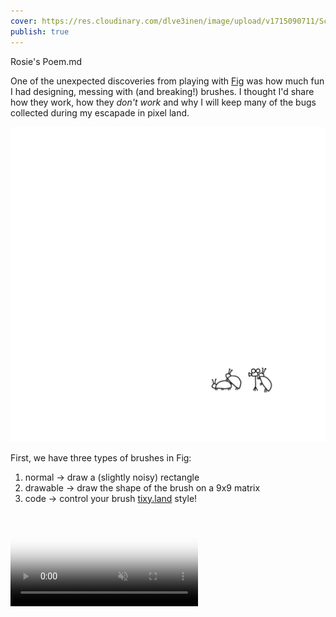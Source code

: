 ```yaml
---
cover: https://res.cloudinary.com/dlve3inen/image/upload/v1715090711/Screenshot_2024-05-07_at_13.28.51_x06c4f.png
publish: true
---
```


<sonnet-embed >Rosie's Poem.md</sonnet-embed>


One of the unexpected discoveries from playing with [Fig](<../Fig>) was how much fun I had designing, messing with (and breaking!) brushes. I thought I'd share how they work, how they *don't work* and why I will keep many of the bugs collected during my escapade in pixel land.

![200](little-cinema.webp)

First, we have three types of brushes in Fig:

1. normal → draw a (slightly noisy) rectangle
2. drawable → draw the shape of the brush on a 9x9 matrix
3. code → control your brush [tixy.land](https://tixy.land) style!

<video src='https://res.cloudinary.com/dlve3inen/video/upload/v1714758595/fig-brushes_dpkfwb.mp4' controls muted autoplay poster='https://res.cloudinary.com/dlve3inen/image/upload/v1714758192/fig-brushes_kaod6d.png' playsinline />


### Regular

Regular brushes are just rectangles with occasional holes, Edam cheese style (or Gouda, depending on how fast you draw):

<video playsinline autoplay loop muted src='https://res.cloudinary.com/dlve3inen/video/upload/v1715083360/fig-norm-brush_codffb.mov'/>


### Drawn brushes

Draw the shape of your brush on a tiny 9x9 grid based editor. That's all!

![1274](Pasted%20image%2020240507132857.png)
*No, **I** didn't mix x and y coords, you're sideways! (and [Jonathan is a school](https://youtu.be/jK60Jpe0ito?t=52).)*

The original reason I added that little editor was to have a simple debugging/prototyping tool. What I particularly like about it:

- it's surprisingly quick and easy to use
- doodling a quick brush then immediately using it feels a bit like mixing colours in a physical palette

I suspect this might not be as interesting to others as it has been to me. I still remember the feeling of excitement when I tried the brush editor in Paint Shop Pro.

The UX was fun to handle as well, partially because it's more complex than it seems on the surface. Some things to consider:

- the editor will be used with: fingers, mouse and a stylus
- how to reduce the number of clicks/taps required to edit the brush?
- how to make the interaction obvious or make it easy to learn?
	- see [how to build a graphics editor that is **not capable** of keeping pixels on the screen](<../Fig>)

(This is also one of the reasons I enjoy typography: when it works, it becomes almost invisible.)

#### Some of the interactions I tested:

- Every pixel is a button! Click to toggle the pixel (too slow)
- Have an erase and draw mode (add/remove pixels from the brush), control via the `touchmove` event
	- too slow and error prone
	- also, weird
- draw with `pointerdown`/`pointermove`, but choose edit/erase mode depending on where you started
	- if I start drawing on a black pixel → remove brush pixels
	- if I start drawing on an empty pixel → draw brush pixels

<video playsinline autoplay loop muted src='https://res.cloudinary.com/dlve3inen/video/upload/v1715083359/fig-draw-brushes-clicks_eqz2y0.mov'/>

### Code brushes

Feels like this entire project has been a 4-week long stream of consciousness. The code brush is an extension of the regular drawable brush but it's controlled via a tixy.land inspired JS snippet:

```
(i: int, x: int, y: int) → boolean
```

Let's break this down:

- `i` is the number of the current iteration, increased each frame
- `x` and `y` are the grid coords

![3411](Pasted%20image%2020240507124018.png)

We run `ixy` for each pixel of the brush grid, for each iteration. Every time the function returns `true` we draw a pixel, otherwise we leave it empty.

<video playsinline autoplay loop muted src='https://res.cloudinary.com/dlve3inen/video/upload/v1715083361/fig-code-brush-tutorial-random_janugd.mov'/>

Since `i` can be used as a poor man's replacement for *time*, we can use `ixy` to create animated brushes:

<video playsinline autoplay loop muted src='https://res.cloudinary.com/dlve3inen/video/upload/v1715083360/fig-code-brush-tutorial-animation_okbkip.mov'/>

We can create looped/cyclical animations by using trigonometry, e.g. `Math.sin`.

<video playsinline autoplay loop muted src='https://res.cloudinary.com/dlve3inen/video/upload/v1715083726/fig-oscillation_sjxpoq.mov'/>

I'm often impressed by the work of people who are capable of writing complex shader code. I like to think of this brush editor as a simple, me-sized shader toy. Having said that, let's see if we can hack or break it!

### Prototyping new brushes using ~~aye aye~~ AI

tixy.land caps the number of code characters at 32. We don't have this limitation, but to create more complex behaviours we'll still need:

1. a place to store variables, e.g. computed temporary state
2. someone with a better knowledge of maths than yours truly
3. someone who will bother to write the code

1\. can be solved with IIFEs (immediately-invoked function expressions):

```
(() => { ... })()

// can be used as:

const ixy = (i, x, y) => (
	() => {
		// use i, x, y here
		let someComputedPropertyUsingXandY = ...
		return someOtherComputedProperty
	}
)()
```

2\. can be offloaded to Claude!

I'm using some basic prompt vibing™ tricks here: chain of thought prompting, providing examples.

> None of this song and dance is **really** needed, as providing two examples seemed to be enough to give me useful results: [thread on Xitter](https://twitter.com/rafalpast/status/1771604982598435149/photo/1).


#### Here's the prompt:
(see [My default Coding Assistant System prompt](<../My default Coding Assistant System prompt>) for context)

```
implement the function animate (time, x, y) => void

the function:
- operates on a grid of 9x9 pixels
- returns either true or false for each pixel
- is implemented in Javascript

Example implementations:

- random spray/noise: `return Math.random < 1`
- diagonal line: `return x === y`
Now: implement the body of this function that will render a circle (9x9):

- wrap the result in an IIFE and pass these arguments to it: (i, x, y)
```

Result:

![5961](Pasted%20image%2020240507132505.png)


## The woods are lovely dark and deep, so these are the bugs I'd like to keep:

![6080](Pasted%20image%2020240507145004.png)

Procreate is a wonderful piece of software. The faster, messier my brush strokes are, the better they look (thanks for their stabilisation and motion filtering algos). Every line is smooth, dynamic, drawn by a (hand-held) hand. This is useful and valuable as it allows more people to express themselves in ways that were previously impossible or very difficult. I used Procreate and MS Paint as a reference when looking for UX patterns.

> (Yes, nothing can replace patience and discipline when it comes to drawing. I know that because I have low supplies of either.)

Fig doesn't even draw lines, which results in a bunch of small glitches. Every frame (however often it happens, usually between 30 and 60 fps) we sample the brush and drop it on the screen. This means that in order to draw strokes you'll need to draw more slowly. This means that if you draw really fast you can simulate brush spacing. And, finally, this also means that the brush dynamics will vary slightly between devices, just like it does when I switch from my pastel paper to vellum (or a crappy notebook.)

I tried to fix it and it looked too pretty. I'm keeping it.

That's all for today, see you tomorrow!
